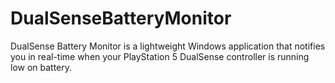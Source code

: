 # DualSenseBatteryMonitor
DualSense Battery Monitor is a lightweight Windows application that notifies you in real-time when your PlayStation 5 DualSense controller is running low on battery. 
